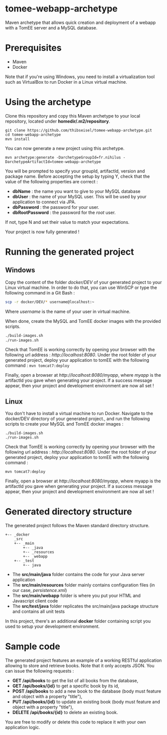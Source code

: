 # tomee-webapp-archetype
Maven archetype that allows quick creation and deployment of a webapp with a TomEE server and a MySQL database.

# Prerequisites

- Maven
- Docker

Note that if you're using Windows, you need to install a virtualization tool such as VirtualBox to run Docker in a Linux virtual machine. 

# Using the archetype

Clone this repository and copy this Maven archetype to your local repository, located under __homedir/.m2/repository__.

  ```
  git clone https://github.com/thibseisel/tomee-webapp-archetype.git  
  cd tomee-webapp-archetype  
  mvn install
  ```

You can now generate a new project using this archetype.

```
mvn archetype:generate -DarchetypeGroupId=fr.nihilus -DarchetypeArtifactId=tomee-webapp-archetype
```

You will be prompted to specify your groupId, artifactId, version and package name.
Before accepting the setup by typing Y, check that the value of the following properties are correct :
- __dbName__ : the name you want to give to your MySQL database
- __dbUser__ : the name of your MySQL user. This will be used by your application to connect via JPA.
- __dbPassword__ : the password for your user.
- __dbRootPassword__ : the password for the _root_ user.

If not, type N and set their value to match your expectations.

Your project is now fully generated !

# Running the generated project

## Windows

Copy the content of the folder _docker/DEV_ of your generated project to your Linux virtual machine.
In order to do that, you can use WinSCP or type the following command in a Git Bash :
```bash
scp -r docker/DEV/* username@localhost:~
```
Where _username_ is the name of your user in virtual machine.

When done, create the MySQL and TomEE docker images with the provided scripts.

```bash
./build-images.sh  
./run-images.sh  
```

Check that TomEE is working correctly by opening your browser with the following url address : _http://localhost:8080_.
Under the root folder of your generated project, deploy your application to tomEE with the following command :
`mvn tomcat7:deploy`

Finally, open a browser at _http://localhost:8080/myapp_, where _myapp_ is the artifactId you gave when generating your project.
If a success message appear, then your project and development environment are now all set !

## Linux

You don't have to install a virtual machine to run Docker.
Navigate to the docker/DEV directory of your generated project., and run the following scripts to create your MySQL and TomEE docker images :

```
./build-images.sh  
./run-images.sh  
```

Check that TomEE is working correctly by opening your browser with the following url address : _http://localhost:8080_.
Under the root folder of your generated project, deploy your application to tomEE with the following command :
```
mvn tomcat7:deploy
```

Finally, open a browser at _http://localhost:8080/myapp_, where myapp is the artifactId you gave when generating your project.
If a success message appear, then your project and development environment are now all set !

# Generated directory structure
The generated project follows the Maven standard directory structure.

```
+-- _docker
	_src
	+-- _main
		+-- _java
		+-- _resources
		+-- _webapp
	+-- _test
		+-- java
```

- The __src/main/java__ folder contains the code for your Java server application
- The __src/main/resources__ folder mainly contains configuration files (in our case, _persistence.xml_)
- The __src/main/webapp__ folder is where you put your HTML and Javascript client code
- The __src/test/java__ folder replicates the src/main/java package structure and contains all unit tests

In this project, there's an additional __docker__ folder containing script you used to setup your development environment.

# Sample code
The generated project features an example of a working RESTful application allowing to store and retrieve books.
Note that it only accepts JSON.
You can issue the following requests :
- __GET /api/books__ to get the list of all books from the database,
- __GET /api/books/{id}__ to get a specific book by its id,
- __POST /api/books__ to add a new book to the database (body must feature and object with a property "title"),
- __PUT /api/books/{id}__ to update an existing book (body must feature and object with a property "title"),
- __DELETE /api/books/{id}__ to delete an existing book.

You are free to modify or delete this code to replace it with your own application logic.

